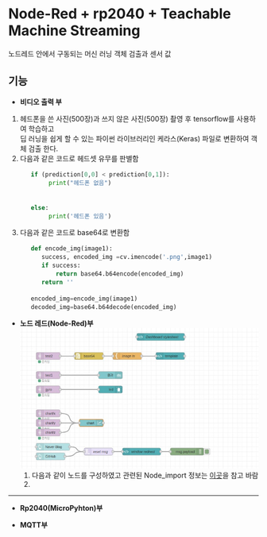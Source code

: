 # Node-Red + rp2040 + Teachable Machine Streaming
노드레드 안에서 구동되는 머신 러닝 객체 검출과 센서 값
<!-------------------------------------------------------------Part 1------------------------------------------------------------------------------------------>

## 기능

 * **비디오 출력 부**
 1. 헤드폰을 쓴 사진(500장)과 쓰지 않은 사진(500장) 촬영 후 tensorflow를 사용하여 학습하고  
    딥 러닝을 쉽게 할 수 있는 파이썬 라이브러리인 케라스(Keras) 파일로 변환하여 객체 검출 한다.
 2. 다음과 같은 코드로 헤드셋 유무를 판별함
    ```python
       if (prediction[0,0] < prediction[0,1]):
            print("헤드폰 없음")
       

       else:
            print('헤드폰 있음')
    ```
 3. 다음과 같은 코드로 base64로 변환함
    ```python 
       def encode_img(image1):
          success, encoded_img =cv.imencode('.png',image1)
          if success:
              return base64.b64encode(encoded_img)
          return ''
    
       encoded_img=encode_img(image1)
       decoded_img=base64.b64decode(encoded_img)
    ```
 * **노드 레드(Node-Red)부**  
    ![노드레드](./img/노드레드.jpg)  
    1. 다음과 같이 노드를 구성하였고 관련된 Node_import 정보는 [이곳](./Node-Red_import/import_node.md)을 참고 바람  
    2. 
 ---
 * **Rp2040(MicroPyhton)부**
 
 * **MQTT부**  
